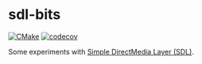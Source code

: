 # sdl-bits

[![CMake](https://github.com/henrytill/sdl-bits/actions/workflows/cmake.yml/badge.svg)](https://github.com/henrytill/sdl-bits/actions/workflows/cmake.yml)
[![codecov](https://codecov.io/gh/henrytill/sdl-bits/branch/master/graph/badge.svg?token=7V1S7CL9AQ)](https://codecov.io/gh/henrytill/sdl-bits)

Some experiments with [Simple DirectMedia Layer (SDL)](https://www.libsdl.org).
